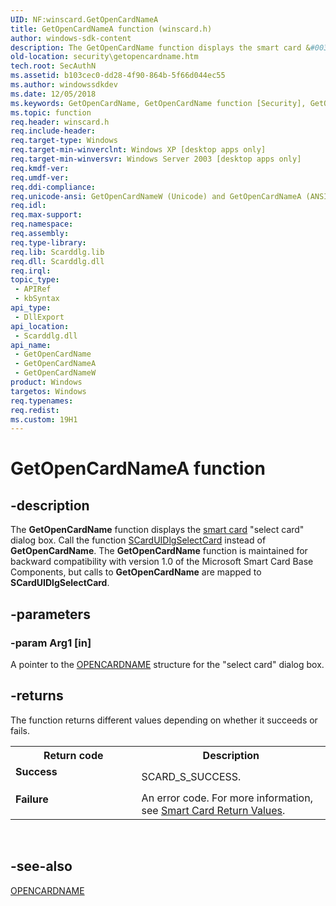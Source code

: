```yaml
---
UID: NF:winscard.GetOpenCardNameA
title: GetOpenCardNameA function (winscard.h)
author: windows-sdk-content
description: The GetOpenCardName function displays the smart card &#0034;select card&#0034; dialog box.
old-location: security\getopencardname.htm
tech.root: SecAuthN
ms.assetid: b103cec0-dd28-4f90-864b-5f66d044ec55
ms.author: windowssdkdev
ms.date: 12/05/2018
ms.keywords: GetOpenCardName, GetOpenCardName function [Security], GetOpenCardNameA, GetOpenCardNameW, _smart_getopencardname, security.getopencardname, winscard/GetOpenCardName, winscard/GetOpenCardNameA, winscard/GetOpenCardNameW
ms.topic: function
req.header: winscard.h
req.include-header: 
req.target-type: Windows
req.target-min-winverclnt: Windows XP [desktop apps only]
req.target-min-winversvr: Windows Server 2003 [desktop apps only]
req.kmdf-ver: 
req.umdf-ver: 
req.ddi-compliance: 
req.unicode-ansi: GetOpenCardNameW (Unicode) and GetOpenCardNameA (ANSI)
req.idl: 
req.max-support: 
req.namespace: 
req.assembly: 
req.type-library: 
req.lib: Scarddlg.lib
req.dll: Scarddlg.dll
req.irql: 
topic_type:
 - APIRef
 - kbSyntax
api_type:
 - DllExport
api_location:
 - Scarddlg.dll
api_name:
 - GetOpenCardName
 - GetOpenCardNameA
 - GetOpenCardNameW
product: Windows
targetos: Windows
req.typenames: 
req.redist: 
ms.custom: 19H1
---
```


# GetOpenCardNameA function


## -description


The <b>GetOpenCardName</b> function displays the <a href="https://docs.microsoft.com/windows/desktop/SecGloss/s-gly">smart card</a> "select card" dialog box. Call the function 
<a href="https://docs.microsoft.com/windows/desktop/api/winscard/nf-winscard-scarduidlgselectcarda">SCardUIDlgSelectCard</a> instead of <b>GetOpenCardName</b>. The <b>GetOpenCardName</b> function is maintained for backward compatibility with version 1.0 of the Microsoft Smart Card Base Components, but calls to <b>GetOpenCardName</b> are mapped to <b>SCardUIDlgSelectCard</b>.
		


## -parameters




### -param Arg1 [in]

A pointer to the 
<a href="https://docs.microsoft.com/windows/desktop/api/winscard/ns-winscard-opencardnamea">OPENCARDNAME</a> structure for the "select card" dialog box.


## -returns



The function returns different values depending on whether it succeeds or fails.
						
						
					

<table>
<tr>
<th>Return code</th>
<th>Description</th>
</tr>
<tr>
<td width="40%">
<dl>
<dt><b>Success</b></dt>
</dl>
</td>
<td width="60%">
SCARD_S_SUCCESS.

</td>
</tr>
<tr>
<td width="40%">
<dl>
<dt><b>Failure</b></dt>
</dl>
</td>
<td width="60%">
An error code. For more information, see 
<a href="https://docs.microsoft.com/windows/desktop/SecAuthN/authentication-return-values">Smart Card Return Values</a>.

</td>
</tr>
</table>
 




## -see-also




<a href="https://docs.microsoft.com/windows/desktop/api/winscard/ns-winscard-opencardnamea">OPENCARDNAME</a>
 

 

